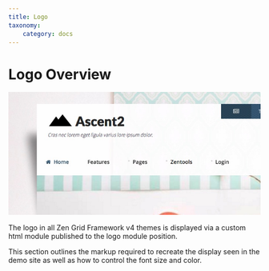 ```yaml
---
title: Logo
taxonomy:
    category: docs
---
```


# Logo Overview 

![Logo Font Color](/images/logo/logo.jpg)
 


The logo in all Zen Grid Framework v4 themes is displayed via a custom html module published to the logo module position.

This section outlines the markup required to recreate the display seen in the demo site as well as how to control the font size and color.